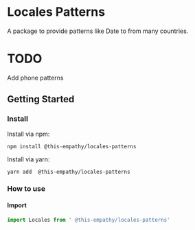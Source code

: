 # Locales Patterns

A package to provide patterns like Date to from many countries.

# TODO

Add phone patterns

## Getting Started

### Install
Install via npm:
```console
npm install @this-empathy/locales-patterns
```

Install via yarn:
```console
yarn add  @this-empathy/locales-patterns
```

### How to use
#### Import
```javascript
import Locales from ' @this-empathy/locales-patterns'
```